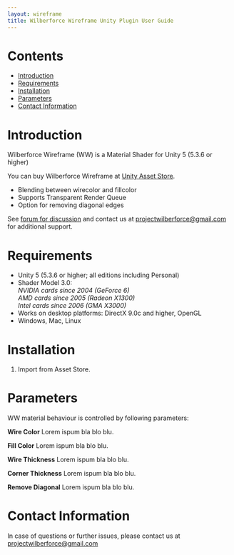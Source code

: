 ```yaml
---
layout: wireframe
title: Wilberforce Wireframe Unity Plugin User Guide
---
```

# Contents
- [Introduction](#introduction)
- [Requirements](#requirements)
- [Installation](#installation)
- [Parameters](#parameters)
- [Contact Information](#contact-information)

# Introduction

Wilberforce Wireframe (WW) is a Material Shader for Unity 5 (5.3.6 or higher)

You can buy Wilberforce Wireframe at [Unity Asset Store](https://www.assetstore.unity3d.com/#!/content/81663).

- Blending between wirecolor and fillcolor
- Supports Transparent Render Queue
- Option for removing diagonal edges

See [forum for discussion]() and contact us at <projectwilberforce@gmail.com> for additional support.
 
# Requirements

- Unity 5 (5.3.6 or higher; all editions including Personal)
- Shader Model 3.0:  
*NVIDIA cards since 2004 (GeForce 6)*  
*AMD cards since 2005 (Radeon X1300)*  
*Intel cards since 2006 (GMA X3000)* 
- Works on desktop platforms: DirectX 9.0c and higher, OpenGL
- Windows, Mac, Linux

# Installation

1. Import from Asset Store.


# Parameters

WW material behaviour is controlled by following parameters:

**Wire Color**
Lorem ispum bla blo blu.

**Fill Color**
Lorem ispum bla blo blu.

**Wire Thickness**
Lorem ispum bla blo blu.

**Corner Thickness**
Lorem ispum bla blo blu.

**Remove Diagonal**
Lorem ispum bla blo blu.

# Contact Information
In case of questions or further issues, please contact us at <projectwilberforce@gmail.com>

